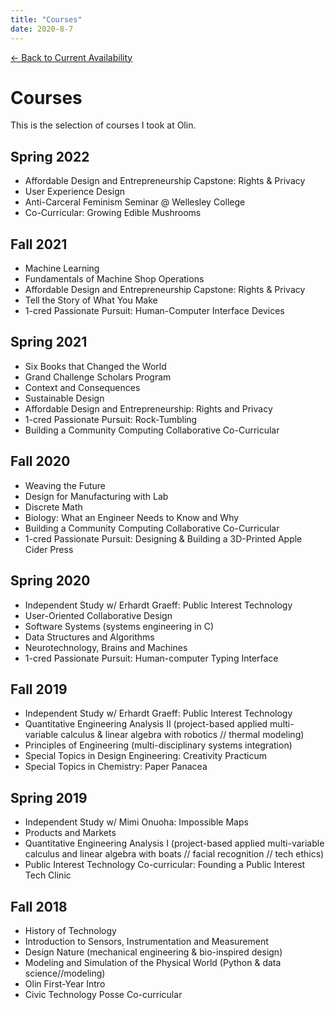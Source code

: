 ```yaml
---
title: "Courses"
date: 2020-8-7
---
```


[← Back to Current Availability](index.md)

# Courses

This is the selection of courses I took at Olin.

## Spring 2022
- Affordable Design and Entrepreneurship Capstone: Rights & Privacy
- User Experience Design
- Anti-Carceral Feminism Seminar @ Wellesley College
- Co-Curricular: Growing Edible Mushrooms

## Fall 2021
- Machine Learning
- Fundamentals of Machine Shop Operations
- Affordable Design and Entrepreneurship Capstone: Rights & Privacy
- Tell the Story of What You Make
- 1-cred Passionate Pursuit: Human-Computer Interface Devices

## Spring 2021

- Six Books that Changed the World
- Grand Challenge Scholars Program
- Context and Consequences
- Sustainable Design
- Affordable Design and Entrepreneurship: Rights and Privacy
- 1-cred Passionate Pursuit: Rock-Tumbling
- Building a Community Computing Collaborative Co-Curricular

## Fall 2020

- Weaving the Future
- Design for Manufacturing with Lab
- Discrete Math
- Biology: What an Engineer Needs to Know and Why
- Building a Community Computing Collaborative Co-Curricular
- 1-cred Passionate Pursuit: Designing & Building a 3D-Printed Apple Cider Press

## Spring 2020

- Independent Study w/ Erhardt Graeff: Public Interest Technology
- User-Oriented Collaborative Design
- Software Systems (systems engineering in C)
- Data Structures and Algorithms
- Neurotechnology, Brains and Machines
- 1-cred Passionate Pursuit: Human-computer Typing Interface

## Fall 2019

- Independent Study w/ Erhardt Graeff: Public Interest Technology
- Quantitative Engineering Analysis II (project-based applied multi-variable calculus & linear algebra with robotics // thermal modeling)
- Principles of Engineering (multi-disciplinary systems integration)
- Special Topics in Design Engineering: Creativity Practicum
- Special Topics in Chemistry: Paper Panacea

## Spring 2019

- Independent Study w/ Mimi Onuoha: Impossible Maps
- Products and Markets
- Quantitative Engineering Analysis I (project-based applied multi-variable calculus and linear algebra with boats // facial recognition // tech ethics)
- Public Interest Technology Co-curricular: Founding a Public Interest Tech Clinic

## Fall 2018

- History of Technology
- Introduction to Sensors, Instrumentation and Measurement
- Design Nature (mechanical engineering & bio-inspired design)
- Modeling and Simulation of the Physical World (Python & data science//modeling)
- Olin First-Year Intro
- Civic Technology Posse Co-curricular
